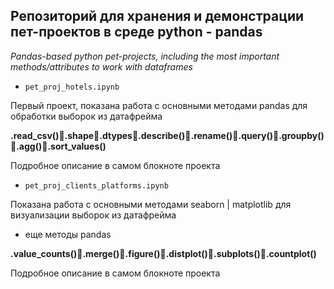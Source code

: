 ## Репозиторий для хранения и демонстрации пет-проектов в среде python - pandas
*Pandas-based python pet-projects, including the most important methods/attributes to work with dataframes*
- `pet_proj_hotels.ipynb` 

Первый проект, показана работа с основными методами pandas для обработки выборок из датафрейма 

**.read_csv()🦎.shape🦎.dtypes🦎.describe()🦎.rename()🦎.query()🦎.groupby()🦎.agg()🦎.sort_values()**

Подробное описание в самом блокноте проекта

- `pet_proj_clients_platforms.ipynb` 

Показана работа с основными методами seaborn | matplotlib для визуализации выборок из датафрейма
+ еще методы pandas

**.value_counts()🦎.merge()🦎.figure()🦎.distplot()🦎.subplots()🦎.countplot()**

Подробное описание в самом блокноте проекта
